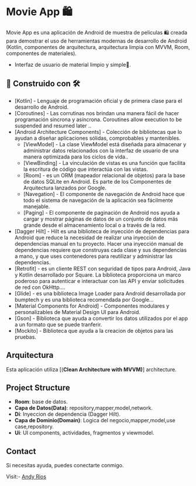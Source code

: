 # Movie App 🛍️

Movie App es una aplicación de Android de muestra de peliculas 🛍️ creada para demostrar el uso de herramientas modernas de desarrollo de Android (Kotlin, componentes de arquitectura, arquitectura limpia con MVVM, Room, componentes de materiales).

- Interfaz de usuario de material limpio y simple🤩.

## 🔨 Construido con 🛠️
- [Kotlin] - Lenguaje de programación oficial y de primera clase para el desarrollo de Android.
- [Coroutines] - Las corrutinas nos brindan una manera fácil de hacer programación síncrona y asíncrona. Coroutines allow execution to be suspended and resumed later ..
- [Android Architecture Components] - Colección de bibliotecas que lo ayudan a diseñar aplicaciones sólidas, comprobables y mantenibles.
  - [ViewModel] - La clase ViewModel está diseñada para almacenar y administrar datos relacionados con la interfaz de usuario de una manera optimizada para los ciclos de vida..
  - [ViewBinding] - La vinculación de vistas es una función que facilita la escritura de código que interactúa con las vistas.
  - [Room] - es un ORM (mapeador relacional de objetos) para la base de datos SQLite en Android. Es parte de los Componentes de Arquitectura lanzados por Google.
  - [Navegation] - El componente de navegación de Android hace que todo el sistema de navegación de la aplicación sea fácilmente manejable.
  - [Paging] - El componente de paginación de Android nos ayuda a cargar y mostrar páginas de datos de un conjunto de datos más grande desde el almacenamiento local o a través de la red.
- [Dagger Hilt] - Hilt es una biblioteca de inyección de dependencias para Android que reduce la necesidad de realizar una inyección de dependencias manual en tu proyecto. Hacer una inyección manual de dependencias requiere que construyas cada clase y sus dependencias a mano, y que uses contenedores para reutilizar y administrar las dependencias.
- [Retrofit] - es un cliente REST con seguridad de tipos para Android, Java y Kotlin desarrollado por Square. La biblioteca proporciona un marco poderoso para autenticar e interactuar con las API y enviar solicitudes de red con OkHttp....
- [Glide] - es una biblioteca Image Loader para Android desarrollada por bumptech y es una biblioteca recomendada por Google...
- [Material Components for Android] - Componentes modulares y personalizables de Material Design UI para Android.
- [Gson] - Biblioteca que ayuda a convertir los datos utilizados por el app a un formato que se puede tranferir.
- [Mockito] - Biblioteca que ayuda a la creacion de objetos para las pruebas.

## Arquitectura
Esta aplicación utiliza [(**Clean Architecture with MVVM)**] architecture.


## Project Structure

- **Room**: base de datos.
- **Capa de Datos(Data)**: repository,mapper,model,network.
- **Di**: Inyeccion de dependencia (Dagger Hilt).
- **Capa de Dominio(Domain)**: Logica del negocio,mapper,model,use case,repository.
- **Ui**: UI components, actividades, fragmentos y viewmodel.


## Contact
Si necesitas ayuda, puedes conectarte conmigo.

Visit:- [Andy Rios](https://www.linkedin.com/in/andyriosreyes/)


